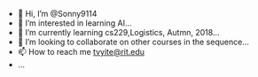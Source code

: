 - 👋 Hi, I’m @Sonny9114
- 👀 I’m interested in learning AI...
- 🌱 I’m currently learning cs229,Logistics, Autmn, 2018...
- 💞️ I’m looking to collaborate on other courses in the sequence...
- 📫 How to reach me tvyite@rit.edu
- ...

<!---
Sonny9114/Sonny9114 is a ✨ special ✨ repository because its `README.md` (this file) appears on your GitHub profile.
You can click the Preview link to take a look at your changes.
--->
